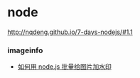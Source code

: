 # node

http://nqdeng.github.io/7-days-nodejs/#1.1

### imageinfo

-   [如何用 node.js 批量给图片加水印](https://www.cnblogs.com/yuanbo88/p/6065724.html)

